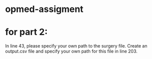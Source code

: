 # opmed-assigment
# for part 2:
In line 43, please specify your own path to the surgery file.
Create an output.csv file and specify your own path for this file in line 203.
